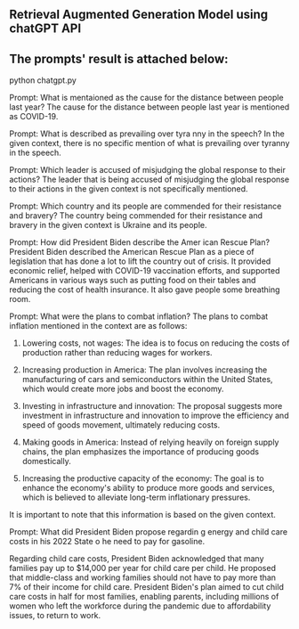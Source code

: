 
<h2>
 Retrieval Augmented Generation Model using chatGPT API
</h2>
<h2>
 The prompts' result is attached below:
</h2>

python chatgpt.py

Prompt: What is mentaioned as the cause for the distance between people last year?
The cause for the distance between people last year is mentioned as COVID-19.


Prompt: What is described as prevailing over tyra
nny in the speech?
In the given context, there is no specific mention of what is prevailing over tyranny in the speech.


Prompt: Which leader is accused of misjudging the
 global response to their actions?
The leader that is being accused of misjudging the global response to their actions in the given context is not specifically mentioned.


Prompt: Which country and its people are commended for their resistance and bravery?
The country being commended for their resistance and bravery in the given context is Ukraine and its people.


Prompt: How did President Biden describe the Amer
ican Rescue Plan?
President Biden described the American Rescue Plan as a piece of legislation that has done a lot to lift the country out of crisis. It provided economic relief, helped with COVID-19 vaccination efforts, and supported Americans in various ways such as putting food on their tables and reducing the cost of health insurance. It also gave people some breathing room.


Prompt: What were the plans to combat inflation?
The plans to combat inflation mentioned in the context are as follows:

1. Lowering costs, not wages: The idea is to focus on reducing the costs of production rather than reducing wages for workers.

2. Increasing production in America: The plan involves increasing the manufacturing of cars and semiconductors within the United States, which would create more jobs and boost the economy.        

3. Investing in infrastructure and innovation: The proposal suggests more investment in infrastructure and innovation to improve the efficiency and speed of goods movement, ultimately reducing costs.

4. Making goods in America: Instead of relying heavily on foreign supply chains, the plan emphasizes the importance of producing goods domestically.

5. Increasing the productive capacity of the economy: The goal is to enhance the economy's ability to produce more goods and services, which is believed to alleviate long-term inflationary pressures.

It is important to note that this information is based on the given context.


Prompt: What did President Biden propose regardin
g energy and child care costs in his 2022 State o
he need to pay for gasoline.

Regarding child care costs, President Biden acknowledged that many families pay up to $14,000 per year for child care per child. He proposed that middle-class and working families should not have to pay more than 7% of their income for child care. President Biden's plan aimed to cut child care costs in half for most families, enabling parents, including millions of women who left the workforce during the pandemic due to affordability issues, to return to work.
